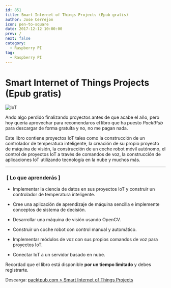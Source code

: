 ```yaml
---
id: 851
title: Smart Internet of Things Projects (Epub gratis)
author: Jose Cerrejon
icon: pen-to-square
date: 2017-12-12 10:00:00
prev: /
next: false
category:
  - Raspberry PI
tag:
  - Raspberry PI
---
```


# Smart Internet of Things Projects (Epub gratis)

![IoT](/images/2017/12/packpubiot.png)

Ando algo perdido finalizando proyectos antes de que acabe el año, pero hoy quería aprovechar para recomendaros el libro que ha puesto *PacktPub* para descargar de forma gratuíta y no, no me pagan nada.

Este libro contiene proyectos IoT tales como la construcción de un controlador de temperatura inteligente, la creación de su propio proyecto de máquina de visión, la construcción de un coche robot móvil autónomo, el control de proyectos IoT a través de comandos de voz, la construcción de aplicaciones IoT utilizando tecnología en la nube y muchos más.

- - -
###  [ Lo que aprenderás ]

* Implementar la ciencia de datos en sus proyectos IoT y construir un controlador de temperatura inteligente.

* Cree una aplicación de aprendizaje de máquina sencilla e implemente conceptos de sistema de decisión.

* Desarrollar una máquina de visión usando OpenCV.

* Construir un coche robot con control manual y automático.

* Implementar módulos de voz con sus propios comandos de voz para proyectos IoT.

* Conectar IoT a un servidor basado en nube.

Recordad que el libro está disponible **por un tiempo limitado** y debes registrarte.

Descarga: [packtpub.com > Smart Internet of Things Projects](https://www.packtpub.com/packt/offers/free-learning)